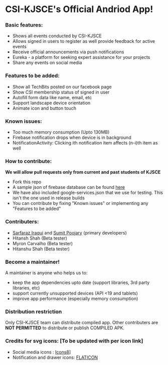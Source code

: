 # CSI-KJSCE's Official Andriod App!

### Basic features:
 - Shows all events conducted by CSI-KJSCE
 - Allows signed in users to register as well provide feedback for active events
 - Receive official announcements via push notifications
 - Eureka - a platform for seeking expert assistance for your projects
 - Share any events on social media

### Features to be added:
- Show all TechBits posted on our facebook page
- Show CSI membership status of signed in user
- Autofill form data like name, email, etc
- Support landscape device orientation
- Animate icon and button touch

### Known issues:
- Too much memory consumption (Upto 130MB)
- Firebase notification drops when device is in background
- NotificationActivity: Clicking ith notification item affects (n-i)th item as well

### How to contribute:

**We will allow pull requests only from current and past students of KJSCE**

- Fork this repo
- A sample json of firebase database can be found [here](https://drive.google.com/open?id=1SbVfv8MY51kGb4OJt1k8G5jGHlFJjf24)
- We have also included google-services.json that we use for testing. This isn't the one used in release builds
- You can contribute by fixing "Known issues" or implementing any "Features to be added"

### Contributers:
- [Sarfaraz Iraqui](https://github.com/sziraqui) and [Sumit Poojary](https://github.com/Sumit1797) (primary developers)
- Hitansh Shah (Beta tester)
- Myron Carvalho (Beta tester)
- Hitanshu Shah (Beta tester)

### Become a maintainer!

A maintainer is anyone who helps us to:
- keep the app dependencies upto date (support libraries, 3rd party libraries, etc)
- support currently unsupported devices (API <19 and  tablets)
- improve app performance (especially memory consumption)

### Distribution restriction

Only CSI-KJSCE team can distribute compiled app. 
Other contributers are **NOT PERMITTED** to distribute or publish COMPILED APK.

### Credits for svg icons: [To be updated with per icon link]
- Social media icons : [Icons8](https://icons8.com/)]
- Notification and drawer icons: [FLATICON](https://www.flaticon.com/)
